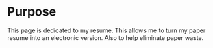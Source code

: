 # Purpose  
This page is dedicated to my resume.  This allows me to turn my paper resume into an electronic version.  Also to help eliminate paper waste.